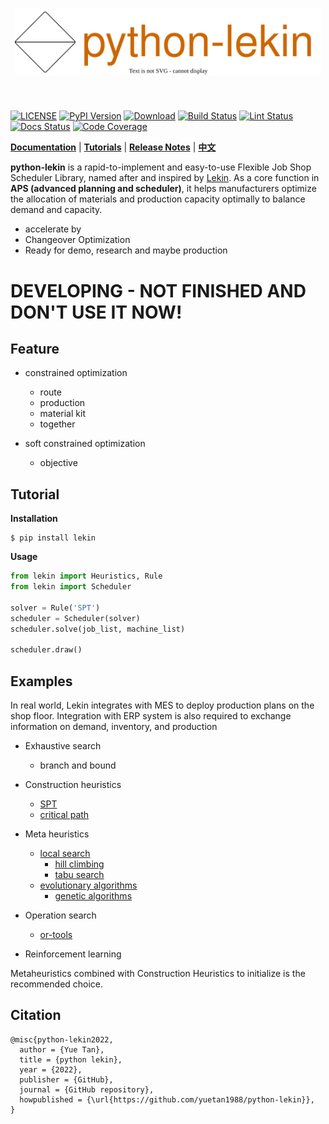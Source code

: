 [license-image]: https://img.shields.io/badge/License-Apache%202.0-blue.svg
[license-url]: https://opensource.org/licenses/Apache-2.0
[pypi-image]: https://badge.fury.io/py/lekin.svg
[pypi-url]: https://pypi.python.org/pypi/lekin
[pepy-image]: https://pepy.tech/badge/lekin/month
[pepy-url]: https://pepy.tech/project/lekin
[build-image]: https://github.com/LongxingTan/python-lekin/actions/workflows/test.yml/badge.svg?branch=master
[build-url]: https://github.com/LongxingTan/python-lekin/actions/workflows/test.yml?query=branch%3Amaster
[lint-image]: https://github.com/LongxingTan/python-lekin/actions/workflows/lint.yml/badge.svg?branch=master
[lint-url]: https://github.com/LongxingTan/python-lekin/actions/workflows/lint.yml?query=branch%3Amaster
[docs-image]: https://readthedocs.org/projects/python-lekin/badge/?version=latest
[docs-url]: https://python-lekin.readthedocs.io/en/latest/
[coverage-image]: https://codecov.io/gh/longxingtan/python-lekin/branch/master/graph/badge.svg
[coverage-url]: https://codecov.io/github/longxingtan/python-lekin?branch=master
[codeql-image]: https://github.com/longxingtan/python-lekin/actions/workflows/codeql-analysis.yml/badge.svg
[codeql-url]: https://github.com/longxingtan/python-lekin/actions/workflows/codeql-analysis.yml

<h1 align="center">
<img src="./docs/source/_static/logo.svg" width="490" align=center/>
</h1><br>

[![LICENSE][license-image]][license-url]
[![PyPI Version][pypi-image]][pypi-url]
[![Download][pepy-image]][pepy-url]
[![Build Status][build-image]][build-url]
[![Lint Status][lint-image]][lint-url]
[![Docs Status][docs-image]][docs-url]
[![Code Coverage][coverage-image]][coverage-url]

**[Documentation](https://python-lekin.readthedocs.io)** | **[Tutorials](https://python-lekin.readthedocs.io/en/latest/tutorials.html)** | **[Release Notes](https://python-lekin.readthedocs.io/en/latest/CHANGELOG.html)** | **[中文](https://github.com/LongxingTan/python-lekin/blob/master/README_zh_CN.md)**

**python-lekin** is a rapid-to-implement and easy-to-use Flexible Job Shop Scheduler Library, named after and inspired by [Lekin](https://web-static.stern.nyu.edu/om/software/lekin/). As a core function in **APS (advanced planning and scheduler)**, it helps manufacturers optimize the allocation of materials and production capacity optimally to balance demand and capacity.

- accelerate by 
- Changeover Optimization
- Ready for demo, research and maybe production

# **DEVELOPING - NOT FINISHED AND DON'T USE IT NOW!**

## Feature

- constrained optimization
  - route
  - production
  - material kit
  - together

- soft constrained optimization
  - objective


## Tutorial

**Installation**

``` shell
$ pip install lekin
```

**Usage**

``` python
from lekin import Heuristics, Rule
from lekin import Scheduler

solver = Rule('SPT')
scheduler = Scheduler(solver)
scheduler.solve(job_list, machine_list)

scheduler.draw()
```

## Examples

In real world, Lekin integrates with MES to deploy production plans on the shop floor. Integration with ERP system is also required to exchange information on demand, inventory, and production

- Exhaustive search
  - branch and bound

- Construction heuristics
    - [SPT]()
    - [critical path]()

- Meta heuristics
    - [local search]()
      - [hill climbing]()
      - [tabu search]()
    - [evolutionary algorithms]()
      - [genetic algorithms]()

- Operation search
    - [or-tools]()

- Reinforcement learning

Metaheuristics combined with Construction
Heuristics to initialize is the recommended choice.

## Citation
```
@misc{python-lekin2022,
  author = {Yue Tan},
  title = {python lekin},
  year = {2022},
  publisher = {GitHub},
  journal = {GitHub repository},
  howpublished = {\url{https://github.com/yuetan1988/python-lekin}},
}
```
